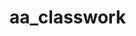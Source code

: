 # aa_classwork
 
 
 
 
 
                     


                     
              
             
                     
                  
                     
             
                     
        
                     
